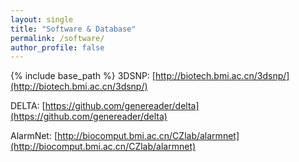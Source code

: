 ```yaml
---
layout: single
title: "Software & Database"
permalink: /software/
author_profile: false
---
```


{% include base_path %}
3DSNP: [http://biotech.bmi.ac.cn/3dsnp/](http://biotech.bmi.ac.cn/3dsnp/)

DELTA: [https://github.com/genereader/delta](https://github.com/genereader/delta)

AlarmNet: [http://biocomput.bmi.ac.cn/CZlab/alarmnet](http://biocomput.bmi.ac.cn/CZlab/alarmnet)
